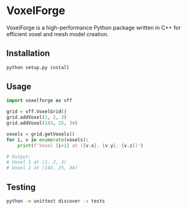 # VoxelForge

VoxelForge is a high-performance Python package written in C++ for efficient voxel and mesh model creation.

## Installation

```sh
python setup.py install
```

## Usage

```python
import voxelforge as vff

grid = vff.VoxelGrid()
grid.addVoxel(1, 2, 3)
grid.addVoxel(143, 25, 34)

voxels = grid.getVoxels()
for i, v in enumerate(voxels):
    print(f'Voxel {i+1} at ({v.x}, {v.y}, {v.z})')

# Output: 
# Voxel 1 at (1, 2, 3)
# Voxel 2 at (143, 25, 34)
```

## Testing

```sh
python -m unittest discover -s tests
```
